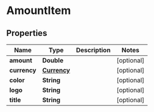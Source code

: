 # AmountItem

## Properties
Name | Type | Description | Notes
------------ | ------------- | ------------- | -------------
**amount** | **Double** |  |  [optional]
**currency** | [**Currency**](Currency.md) |  |  [optional]
**color** | **String** |  |  [optional]
**logo** | **String** |  |  [optional]
**title** | **String** |  |  [optional]
